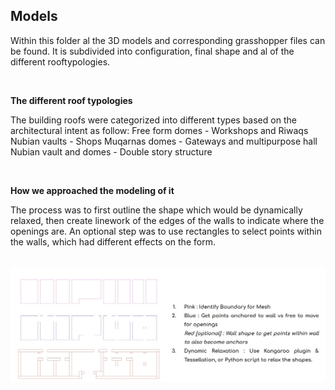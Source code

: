 ## Models
Within this folder al the 3D models and corresponding grasshopper files can be found. It is subdivided into configuration, final shape and al of the different rooftypologies.

<br>

**The different roof typologies**

The building roofs were categorized into different types based on the architectural intent as follow:
Free form domes - Workshops and Riwaqs
Nubian vaults - Shops
Muqarnas domes - Gateways and multipurpose hall
Nubian vault and domes - Double story structure

<br>

**How we approached the modeling of it**

The process was to first outline the shape which would be dynamically relaxed, then create linework of the edges of the walls to indicate where the openings are. An optional step was to use rectangles to select points within the walls, which had different effects on the form.

<br>
<img src="FormfindingMethod.jpg"  alt="Form Finding Method" width="auto" height="auto">
